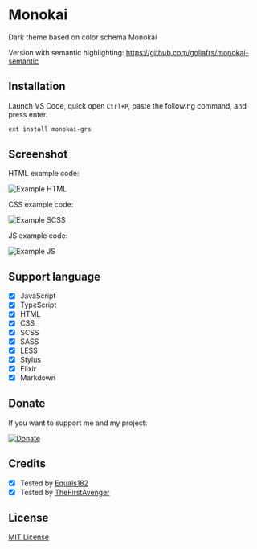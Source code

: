 # Monokai

Dark theme based on color schema Monokai

Version with semantic highlighting:
<https://github.com/goliafrs/monokai-semantic>

## Installation

Launch VS Code, quick open `Ctrl+P`, paste the following command, and press enter.

```bash
ext install monokai-grs
```

## Screenshot

HTML example code:

![Example HTML](https://github.com/goliafrs/monokai/raw/master/example-html.png)

CSS example code:

![Example SCSS](https://github.com/goliafrs/monokai/raw/master/example-scss.png)

JS example code:

![Example JS](https://github.com/goliafrs/monokai/raw/master/example-js.png)

## Support language

- [x] JavaScript
- [x] TypeScript
- [x] HTML
- [x] CSS
- [x] SCSS
- [x] SASS
- [x] LESS
- [x] Stylus
- [x] Elixir
- [x] Markdown

## Donate

If you want to support me and my project:

[![Donate](https://img.shields.io/badge/Donate-PayPal-blue.svg)](https://www.paypal.me/goliafrs)

## Credits

- [x] Tested by [Equals182](https://github.com/Equals182)
- [x] Tested by [TheFirstAvenger](https://github.com/TheFirstAvenger)

## License

[MIT License](https://github.com/goliafrs/monokai/blob/master/LICENSE)
